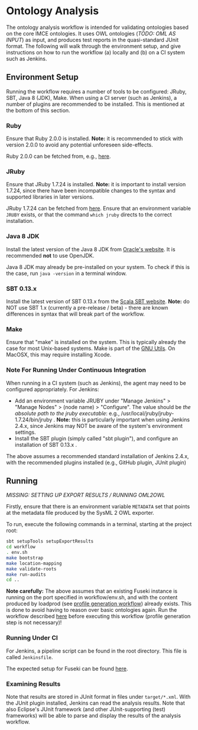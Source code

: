 # Ontology Analysis

The ontology analysis workflow is intended for validating ontologies based on the core IMCE ontologies. It uses OWL ontologies (*TODO: OML AS INPUT*) as input, and produces test reports in the quasi-standard JUnit format. The following will walk through the environment setup, and give instructions on how to run the workflow (a) locally and (b) on a CI system such as Jenkins.

## Environment Setup

Running the workflow requires a number of tools to be configured: JRuby, SBT, Java 8 (JDK), Make. When using a CI server (such as Jenkins), a number of plugins are recommended to be installed. This is mentioned at the bottom of this section.

### Ruby
Ensure that Ruby 2.0.0 is installed. **Note:** it is recommended to stick with version 2.0.0 to avoid any potential unforeseen side-effects.

Ruby 2.0.0 can be fetched from, e.g., [here](https://www.ruby-lang.org/en/news/2015/12/16/ruby-2-0-0-p648-released/).

### JRuby
Ensure that JRuby 1.7.24 is installed. **Note:** it is important to install version 1.7.24, since there have been incompatible changes to the syntax and supported libraries in later versions.

JRuby 1.7.24 can be fetched from [here](http://jruby.org/files/downloads/1.7.24/index.html). Ensure that an environment variable `JRUBY` exists, or that the command `which jruby` directs to the correct installation. 

### Java 8 JDK
Install the latest version of the Java 8 JDK from [Oracle's website](http://www.oracle.com/technetwork/java/javase/downloads/jdk8-downloads-2133151.html). It is recommended **not** to use OpenJDK. 

Java 8 JDK may already be pre-installed on your system. To check if this is the case, run `java -version` in a terminal window.

### SBT 0.13.x
Install the latest version of SBT 0.13.x from the [Scala SBT website](http://www.scala-sbt.org/). **Note:** do NOT use SBT 1.x (currently a pre-release / beta) - there are known differences in syntax that will break part of the workflow.

### Make
Ensure that "make" is installed on the system. This is typically already the case for most Unix-based systems. Make is part of the [GNU Utils](https://www.gnu.org/software/make/). On MacOSX, this may require installing Xcode.

### Note For Running Under Continuous Integration
When running in a CI system (such as Jenkins), the agent may need to be configured appropriately. For Jenkins:

* Add an environment variable JRUBY under "Manage Jenkins" > "Manage Nodes" > (node name) > "Configure". The value should be *the absolute path to the jruby executable*: e.g., /usr/local/jruby/jruby-1.7.24/bin/jruby . **Note:** this is particularly important when using Jenkins 2.4.x, since Jenkins may NOT be aware of the system's environment settings.
* Install the SBT plugin (simply called "sbt plugin"), and configure an installation of SBT 0.13.x .

The above assumes a recommended standard installation of Jenkins 2.4.x, with the recommended plugins installed (e.g., GitHub plugin, JUnit plugin)

## Running
*MISSING: SETTING UP EXPORT RESULTS / RUNNING OML2OWL*

Firstly, ensure that there is an environment variable `METADATA` set that points at the metadata file produced by the SysML 2 OWL exporter.

To run, execute the following commands in a terminal, starting at the project root:

```sh
sbt setupTools setupExportResults
cd workflow
. env.sh
make bootstrap
make location-mapping
make validate-roots
make run-audits
cd ..
```

**Note carefully:** The above assumes that an existing Fuseki instance is running on the port specified in workflow/env.sh, and with the content produced by loadprod (see [profile generation workflow](https://github.com/JPL-IMCE/gov.nasa.jpl.imce.ontologies.workflow)) already exists. This is done to avoid having to reason over basic ontologies again. Run the workflow described [here](https://github.com/JPL-IMCE/gov.nasa.jpl.imce.ontologies.workflow) before executing this workflow (profile generation step is not necessary)!

### Running Under CI
For Jenkins, a pipeline script can be found in the root directory. This file is called `Jenkinsfile`.

The expected setup for Fuseki can be found [here](http://www.github.com/jpl-imce/gov.nasa.jpl.imce.ontologies.fuseki/).

### Examining Results
Note that results are stored in JUnit format in files under `target/*.xml`. With the JUnit plugin installed, Jenkins can read the analysis results. Note that also Eclipse's JUnit framework (and other JUnit-supporting (test) frameworks) will be able to parse and display the results of the analysis workflow.
